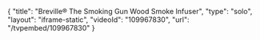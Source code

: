 {
    "title": "Breville&reg; The Smoking Gun Wood Smoke Infuser",
    "type": "solo",
    "layout": "iframe-static",
    "videoId": "109967830",
    "url": "\/tvpembed\/109967830"
}